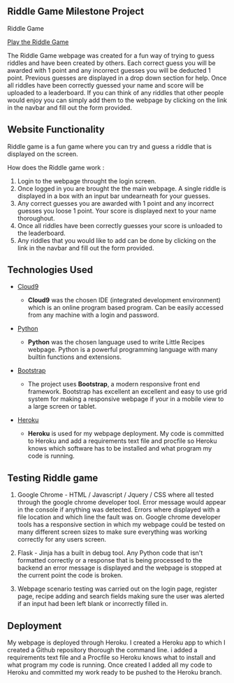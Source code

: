 ## Riddle Game Milestone Project

Riddle Game 


[Play the Riddle Game]( https://riddle-game-milestone-project.herokuapp.com/)

The Riddle Game webpage was created for a fun way of trying to guess riddles and have been created by others. Each correct guess you will be awarded with 1 point and any incorrect guesses you will be deducted 1 point.
Previous guesses are displayed in a drop down section for help. Once all riddles have been correctly guessed your name and score will be uploaded to a leaderboard.
If you can think of any riddles that other people would enjoy you can simply add them to the webpage by clicking on the link in the navbar and fill out the form provided.

 
## Website Functionality

Riddle game is a fun game where you can try and guess a riddle that is displayed on the screen.

How does the Riddle game work : 

 1. Login to the webpage throught the login screen.
 2. Once logged in you are brought the the main webpage. A single riddle is displayed in a box with an input bar undearneath for your guesses.
 3. Any correct guesses you are awarded with 1 point and any incorrect guesses you loose 1 point. Your score is displayed next to your name thoroughout.
 4. Once all riddles have been correctly guesses your score is unloaded to the leaderboard.
 5. Any riddles that you would like to add can be done by clicking on the link in the navbar and fill out the form provided.


## Technologies Used

- [Cloud9](https://c9.io/login)
    - **Cloud9** was the chosen IDE (integrated development environment) which is an online program based program. Can be easily accessed from any machine with a login and password. 

- [Python](https://www.python.org/)
    -  **Python**  was the chosen language used to write Little Recipes webpage. Python is a powerful programming language with many builtin functions and extensions. 

- [Bootstrap](http://getbootstrap.com/)
    - The project uses **Bootstrap**, a modern responsive front end framework. Bootstrap has excellent an excellent and easy to use grid system for making a responsive webpage if your in a mobile view to a large screen or tablet.

- [Heroku](https://id.heroku.com/login)
    -  **Heroku** is used for my webpage deployment. My code is committed to Heroku and add a requirements text file and procfile so Heroku knows which software has to be installed and what program my code is running.

## Testing Riddle game

1. Google Chrome - HTML / Javascript / Jquery / CSS where all tested through the google chrome developer tool. Error message would appear in the console if anything was detected. Errors where displayed with a file location and which line the fault was on. Google chrome developer tools has a responsive section in which my webpage could be tested on many different screen sizes to make sure everything was working correctly for any users screen. 

2. Flask  - Jinja has a built in debug tool. Any Python code that isn't formatted correctly or a response that is being processed to the backend an error message is displayed and the webpage is stopped at the current point the code is broken.

3. Webpage scenario testing was carried out on the login page, register page, recipe adding and search fields making sure the user was alerted if an input had been left blank or incorrectly filled in.


## Deployment

My webpage is deployed through Heroku. I created a Heroku app to which I created a Github repository thorough the command line. i added a requirements text file and a Procfile so Heroku knows what to install and what program my code is running. Once created I added all my code to Heroku and committed my work ready to be pushed to the Heroku branch. 